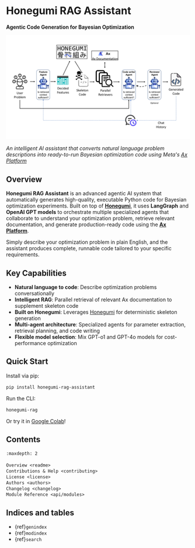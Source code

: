 # Honegumi RAG Assistant

**Agentic Code Generation for Bayesian Optimization**

![Honegumi RAG Assistant Pipeline](_static/honegumi_rag_assistant_logo.JPG)

*An intelligent AI assistant that converts natural language problem descriptions into ready-to-run Bayesian optimization code using Meta's [Ax Platform](https://ax.dev/)*

## Overview

**Honegumi RAG Assistant** is an advanced agentic AI system that automatically generates high-quality, executable Python code for Bayesian optimization experiments. Built on top of [**Honegumi**](https://honegumi.readthedocs.io/en/latest/), it uses **LangGraph** and **OpenAI GPT models** to orchestrate multiple specialized agents that collaborate to understand your optimization problem, retrieve relevant documentation, and generate production-ready code using the [**Ax Platform**](https://ax.dev/).

Simply describe your optimization problem in plain English, and the assistant produces complete, runnable code tailored to your specific requirements.

## Key Capabilities

- **Natural language to code**: Describe optimization problems conversationally
- **Intelligent RAG**: Parallel retrieval of relevant Ax documentation to supplement skeleton code
- **Built on Honegumi**: Leverages [Honegumi](https://honegumi.readthedocs.io/en/latest/) for deterministic skeleton generation
- **Multi-agent architecture**: Specialized agents for parameter extraction, retrieval planning, and code writing
- **Flexible model selection**: Mix GPT-o1 and GPT-4o models for cost-performance optimization

## Quick Start

Install via pip:

```bash
pip install honegumi-rag-assistant
```

Run the CLI:

```bash
honegumi-rag
```

Or try it in [Google Colab](https://colab.research.google.com/github/hasan-sayeed/honegumi_rag_assistant/blob/main/notebooks/honegumi_rag_colab_tutorial.ipynb)!


## Contents

```{toctree}
:maxdepth: 2

Overview <readme>
Contributions & Help <contributing>
License <license>
Authors <authors>
Changelog <changelog>
Module Reference <api/modules>
```

## Indices and tables

* {ref}`genindex`
* {ref}`modindex`
* {ref}`search`
